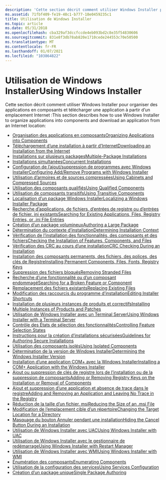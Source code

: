 ```yaml
---
description: 'Cette section décrit comment utiliser Windows Installer pour organiser des applications en composants et télécharger une application à partir d’un emplacement Internet :'
ms.assetid: 71fbf409-fe19-48c1-b777-18e0459235c1
title: Utilisation de Windows Installer
ms.topic: article
ms.date: 05/31/2018
ms.openlocfilehash: cba329af3dccfccde4eb093bd2c8e35f54830606
ms.sourcegitcommit: 831e8f3db78ab820e1710cede244553c70e50500
ms.translationtype: MT
ms.contentlocale: fr-FR
ms.lasthandoff: 01/07/2021
ms.locfileid: "103864822"
---
```

# <a name="using-windows-installer"></a><span data-ttu-id="c7426-103">Utilisation de Windows Installer</span><span class="sxs-lookup"><span data-stu-id="c7426-103">Using Windows Installer</span></span>

<span data-ttu-id="c7426-104">Cette section décrit comment utiliser Windows Installer pour organiser des applications en composants et télécharger une application à partir d’un emplacement Internet :</span><span class="sxs-lookup"><span data-stu-id="c7426-104">This section describes how to use Windows Installer to organize applications into components and download an application from an Internet location:</span></span>

-   [<span data-ttu-id="c7426-105">Organisation des applications en composants</span><span class="sxs-lookup"><span data-stu-id="c7426-105">Organizing Applications into Components</span></span>](organizing-applications-into-components.md)
-   [<span data-ttu-id="c7426-106">Téléchargement d’une installation à partir d’Internet</span><span class="sxs-lookup"><span data-stu-id="c7426-106">Downloading an Installation from the Internet</span></span>](downloading-an-installation-from-the-internet.md)
-   [<span data-ttu-id="c7426-107">Installations sur plusieurs packages</span><span class="sxs-lookup"><span data-stu-id="c7426-107">Multiple-Package Installations</span></span>](multiple-package-installations.md)
-   [<span data-ttu-id="c7426-108">Installations simultanées</span><span class="sxs-lookup"><span data-stu-id="c7426-108">Concurrent Installations</span></span>](concurrent-installations.md)
-   [<span data-ttu-id="c7426-109">Configuration de l’ajout/suppression de programmes avec Windows Installer</span><span class="sxs-lookup"><span data-stu-id="c7426-109">Configuring Add/Remove Programs with Windows Installer</span></span>](configuring-add-remove-programs-with-windows-installer.md)
-   [<span data-ttu-id="c7426-110">Utilisation d’armoires et de sources compressées</span><span class="sxs-lookup"><span data-stu-id="c7426-110">Using Cabinets and Compressed Sources</span></span>](using-cabinets-and-compressed-sources.md)
-   [<span data-ttu-id="c7426-111">Utilisation des composants qualifiés</span><span class="sxs-lookup"><span data-stu-id="c7426-111">Using Qualified Components</span></span>](using-qualified-components.md)
-   [<span data-ttu-id="c7426-112">Utilisation de composants transitifs</span><span class="sxs-lookup"><span data-stu-id="c7426-112">Using Transitive Components</span></span>](using-transitive-components.md)
-   [<span data-ttu-id="c7426-113">Localisation d’un package Windows Installer</span><span class="sxs-lookup"><span data-stu-id="c7426-113">Localizing a Windows Installer Package</span></span>](localizing-a-windows-installer-package.md)
-   [<span data-ttu-id="c7426-114">Recherche d’applications, de fichiers, d’entrées de registre ou d’entrées de fichier. ini existants</span><span class="sxs-lookup"><span data-stu-id="c7426-114">Searching for Existing Applications, Files, Registry Entries, or .ini File Entries</span></span>](searching-for-existing-applications-files-registry-entries-or--ini-file-entries.md)
-   [<span data-ttu-id="c7426-115">Création d’un package volumineux</span><span class="sxs-lookup"><span data-stu-id="c7426-115">Authoring a Large Package</span></span>](authoring-a-large-package.md)
-   [<span data-ttu-id="c7426-116">Détermination du contexte d’installation</span><span class="sxs-lookup"><span data-stu-id="c7426-116">Determining Installation Context</span></span>](determining-installation-context.md)
-   [<span data-ttu-id="c7426-117">Vérification de l’installation des fonctionnalités, des composants et des fichiers</span><span class="sxs-lookup"><span data-stu-id="c7426-117">Checking the Installation of Features, Components, and Files</span></span>](checking-the-installation-of-features-components-files.md)
-   [<span data-ttu-id="c7426-118">Vérification des CRC au cours d’une installation</span><span class="sxs-lookup"><span data-stu-id="c7426-118">CRC Checking During an Installation</span></span>](crc-checking-during-an-installation.md)
-   [<span data-ttu-id="c7426-119">Installation des composants permanents, des fichiers, des polices, des clés de Registre</span><span class="sxs-lookup"><span data-stu-id="c7426-119">Installing Permanent Components, Files, Fonts, Registry Keys</span></span>](installing-permanent-components-files-fonts-registry-keys.md)
-   [<span data-ttu-id="c7426-120">Suppression des fichiers bloqués</span><span class="sxs-lookup"><span data-stu-id="c7426-120">Removing Stranded Files</span></span>](removing-stranded-files.md)
-   [<span data-ttu-id="c7426-121">Recherche d’une fonctionnalité ou d’un composant endommagé</span><span class="sxs-lookup"><span data-stu-id="c7426-121">Searching for a Broken Feature or Component</span></span>](searching-for-a-broken-feature-or-component.md)
-   [<span data-ttu-id="c7426-122">Remplacement des fichiers existants</span><span class="sxs-lookup"><span data-stu-id="c7426-122">Replacing Existing Files</span></span>](replacing-existing-files.md)
-   [<span data-ttu-id="c7426-123">Modification des raccourcis du programme d’installation</span><span class="sxs-lookup"><span data-stu-id="c7426-123">Editing Installer Shortcuts</span></span>](editing-installer-shortcuts.md)
-   [<span data-ttu-id="c7426-124">Installation de plusieurs instances de produits et correctifs</span><span class="sxs-lookup"><span data-stu-id="c7426-124">Installing Multiple Instances of Products and Patches</span></span>](installing-multiple-instances-of-products-and-patches.md)
-   [<span data-ttu-id="c7426-125">Utilisation de Windows Installer avec un Terminal Server</span><span class="sxs-lookup"><span data-stu-id="c7426-125">Using Windows Installer with a Terminal Server</span></span>](using-windows-installer-with-a-terminal-server.md)
-   [<span data-ttu-id="c7426-126">Contrôle des États de sélection des fonctionnalités</span><span class="sxs-lookup"><span data-stu-id="c7426-126">Controlling Feature Selection States</span></span>](controlling-feature-selection-states.md)
-   [<span data-ttu-id="c7426-127">Instructions pour la création d’installations sécurisées</span><span class="sxs-lookup"><span data-stu-id="c7426-127">Guidelines for Authoring Secure Installations</span></span>](guidelines-for-authoring-secure-installations.md)
-   [<span data-ttu-id="c7426-128">Utilisation des composants isolés</span><span class="sxs-lookup"><span data-stu-id="c7426-128">Using Isolated Components</span></span>](using-isolated-components.md)
-   [<span data-ttu-id="c7426-129">Détermination de la version de Windows Installer</span><span class="sxs-lookup"><span data-stu-id="c7426-129">Determining the Windows Installer Version</span></span>](determining-the-windows-installer-version.md)
-   [<span data-ttu-id="c7426-130">Installation d’une application COM+ avec la Windows Installer</span><span class="sxs-lookup"><span data-stu-id="c7426-130">Installing a COM+ Application with the Windows Installer</span></span>](installing-a-com--application-with-the-windows-installer.md)
-   [<span data-ttu-id="c7426-131">Ajout ou suppression de clés de registre lors de l’installation ou de la suppression de composants</span><span class="sxs-lookup"><span data-stu-id="c7426-131">Adding or Removing Registry Keys on the Installation or Removal of Components</span></span>](adding-or-removing-registry-keys-on-the-installation-or-removal-of-components.md)
-   [<span data-ttu-id="c7426-132">Ajout et suppression d’une application et absence de trace dans le registre</span><span class="sxs-lookup"><span data-stu-id="c7426-132">Adding and Removing an Application and Leaving No Trace in the Registry</span></span>](adding-and-removing-an-application-and-leaving-no-trace-in-the-registry.md)
-   [<span data-ttu-id="c7426-133">Réduction de la taille d’un fichier. msi</span><span class="sxs-lookup"><span data-stu-id="c7426-133">Reducing the Size of an .msi File</span></span>](reducing-the-size-of-an--msi-file.md)
-   [<span data-ttu-id="c7426-134">Modification de l’emplacement cible d’un répertoire</span><span class="sxs-lookup"><span data-stu-id="c7426-134">Changing the Target Location for a Directory</span></span>](changing-the-target-location-for-a-directory.md)
-   [<span data-ttu-id="c7426-135">Masquage du bouton Annuler pendant une installation</span><span class="sxs-lookup"><span data-stu-id="c7426-135">Hiding the Cancel Button During an Installation</span></span>](hiding-the-cancel-button-during-an-installation.md)
-   [<span data-ttu-id="c7426-136">Utilisation de Windows Installer avec UAC</span><span class="sxs-lookup"><span data-stu-id="c7426-136">Using Windows Installer with UAC</span></span>](using-windows-installer-with-uac.md)
-   [<span data-ttu-id="c7426-137">Utilisation de Windows Installer avec le gestionnaire de redémarrage</span><span class="sxs-lookup"><span data-stu-id="c7426-137">Using Windows Installer with Restart Manager</span></span>](using-windows-installer-with-restart-manager.md)
-   [<span data-ttu-id="c7426-138">Utilisation de Windows Installer avec WMI</span><span class="sxs-lookup"><span data-stu-id="c7426-138">Using Windows Installer with WMI</span></span>](using-windows-installer-with-wmi.md)
-   [<span data-ttu-id="c7426-139">Énumération des composants</span><span class="sxs-lookup"><span data-stu-id="c7426-139">Enumerating Components</span></span>](enumerating-components-.md)
-   [<span data-ttu-id="c7426-140">Utilisation de la configuration des services</span><span class="sxs-lookup"><span data-stu-id="c7426-140">Using Services Configuration</span></span>](using-services-configuration.md)
-   [<span data-ttu-id="c7426-141">Création d’un package unique</span><span class="sxs-lookup"><span data-stu-id="c7426-141">Single Package Authoring</span></span>](single-package-authoring.md)

 

 



